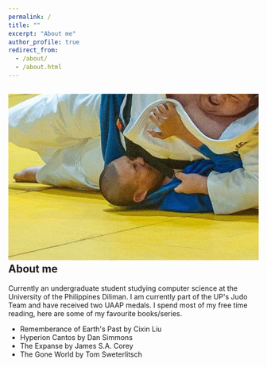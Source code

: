 ```yaml
---
permalink: /
title: ""
excerpt: "About me"
author_profile: true
redirect_from: 
  - /about/
  - /about.html
---
```


![judo](images/judo2.png)
About me
------
Currently an undergraduate student studying computer science at the University of the Philippines Diliman. I am currently part of the UP's Judo Team and have received two UAAP medals. I spend most of my free time reading, here are some of my favourite books/series. 
- Rememberance of Earth's Past by Cixin Liu
- Hyperion Cantos by Dan Simmons
- The Expanse by James S.A. Corey 
- The Gone World by Tom Sweterlitsch
